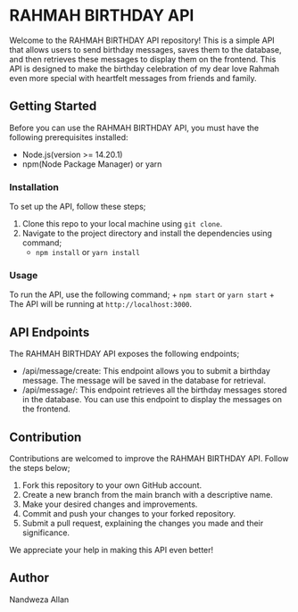 # RAHMAH BIRTHDAY API

Welcome to the RAHMAH BIRTHDAY API repository! This is a simple API that allows users to send birthday messages, saves them to the database, and then retrieves these messages to display them on the frontend. This API is designed to make the birthday celebration of my dear love Rahmah even more special with heartfelt messages from friends and family.

## Getting Started

Before you can use the RAHMAH BIRTHDAY API, you must have the following prerequisites installed:

+ Node.js(version >= 14.20.1)
+ npm(Node Package Manager) or yarn

### Installation

To set up the API, follow these steps;

1. Clone this repo to your local machine using `git clone`.
2. Navigate to the project directory and install the dependencies using command;
    + `npm install` or `yarn install`

### Usage

To run the API, use the following command;
    + `npm start` or `yarn start`
    + The API will be running at `http://localhost:3000`.

## API Endpoints

The RAHMAH BIRTHDAY API exposes the following endpoints;

+ /api/message/create: This endpoint allows you to submit a birthday message. The message will be saved in the database for retrieval.
+ /api/message/: This endpoint retrieves all the birthday messages stored in the database.
You can use this endpoint to display the messages on the frontend.

## Contribution

Contributions are welcomed to improve the RAHMAH BIRTHDAY API.
Follow the steps below;

1. Fork this repository to your own GitHub account.
2. Create a new branch from the main branch with a descriptive name.
3. Make your desired changes and improvements.
4. Commit and push your changes to your forked repository.
5. Submit a pull request, explaining the changes you made and their significance.

We appreciate your help in making this API even better!

 ## Author

 Nandweza Allan
 